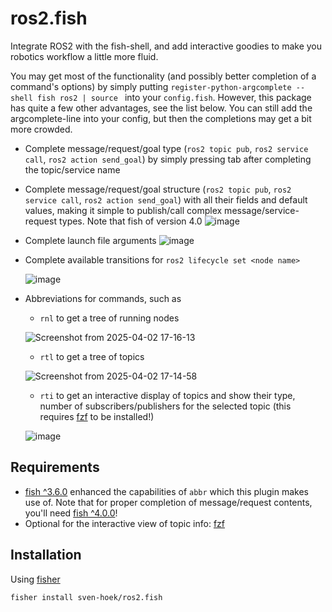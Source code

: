# ros2.fish
Integrate ROS2 with the fish-shell, and add interactive goodies to make you robotics workflow a little more fluid.

You may get most of the functionality (and possibly better completion of a command's options) by simply putting `register-python-argcomplete --shell fish ros2 | source ` into your `config.fish`. However, this package has quite a few other advantages, see the list below. You can still add the argcomplete-line into your config, but then the completions may get a bit more crowded.

- Complete message/request/goal type (`ros2 topic pub`, `ros2 service call`, `ros2 action send_goal`) by simply pressing tab after completing the topic/service name
- Complete message/request/goal structure (`ros2 topic pub`, `ros2 service call`, `ros2 action send_goal`) with all their fields and default values, making it simple to publish/call complex message/service-request types. Note that fish of version 4.0
  ![image](https://github.com/user-attachments/assets/54e15b0d-c452-4906-a975-128db0e1116f)

- Complete launch file arguments
  ![image](https://github.com/user-attachments/assets/7973e69b-569b-4b6d-8250-5e702b8b3d29)

- Complete available transitions for `ros2 lifecycle set <node name>`

  ![image](https://github.com/user-attachments/assets/cc4033e1-46f8-4ec8-8cdf-c9a2a8f85bb3)

- Abbreviations for commands, such as
  - `rnl` to get a tree of running nodes

  ![Screenshot from 2025-04-02 17-16-13](https://github.com/user-attachments/assets/754322eb-7c05-445a-a336-1e76917d53d6)


  - `rtl` to get a tree of topics

  ![Screenshot from 2025-04-02 17-14-58](https://github.com/user-attachments/assets/475d2afb-5c5c-4782-b4cf-0eab9e45c16a)


  - `rti` to get an interactive display of topics and show their type, number of subscribers/publishers for the selected topic (this requires [fzf](https://github.com/junegunn/fzf) to be installed!)

  ![image](https://github.com/user-attachments/assets/5a714cb9-52af-4183-ba3a-bed668afc61e)




## Requirements

- [fish ^3.6.0](https://github.com/fish-shell/fish-shell/releases/tag/3.6.0) enhanced the capabilities of `abbr` which this plugin makes use of. Note that for proper completion of message/request contents, you'll need [fish ^4.0.0](https://github.com/fish-shell/fish-shell/releases/tag/4.0.0)!
- Optional for the interactive view of topic info: [fzf](https://github.com/junegunn/fzf)

## Installation

Using [fisher](https://github.com/jorgebucaran/fisher)

```sh
fisher install sven-hoek/ros2.fish
```
